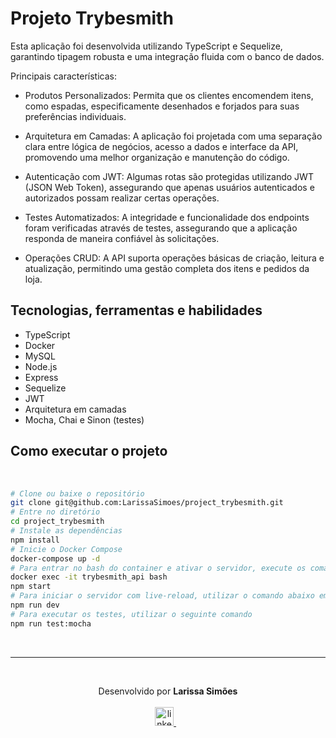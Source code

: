 # Projeto Trybesmith

Esta aplicação foi desenvolvida utilizando TypeScript e Sequelize, garantindo tipagem robusta e uma integração fluida com o banco de dados.

Principais características:
- Produtos Personalizados: Permita que os clientes encomendem itens, como espadas, especificamente desenhados e forjados para suas preferências individuais.

- Arquitetura em Camadas: A aplicação foi projetada com uma separação clara entre lógica de negócios, acesso a dados e interface da API, promovendo uma melhor organização e manutenção do código.

- Autenticação com JWT: Algumas rotas são protegidas utilizando JWT (JSON Web Token), assegurando que apenas usuários autenticados e autorizados possam realizar certas operações.

- Testes Automatizados: A integridade e funcionalidade dos endpoints foram verificadas através de testes, assegurando que a aplicação responda de maneira confiável às solicitações.

- Operações CRUD: A API suporta operações básicas de criação, leitura e atualização, permitindo uma gestão completa dos itens e pedidos da loja.

## Tecnologias, ferramentas e habilidades
- TypeScript
- Docker
- MySQL
- Node.js
- Express
- Sequelize
- JWT
- Arquitetura em camadas
- Mocha, Chai e Sinon (testes)

 ## Como executar o projeto

<br/>

```bash
# Clone ou baixe o repositório
git clone git@github.com:LarissaSimoes/project_trybesmith.git
# Entre no diretório
cd project_trybesmith
# Instale as dependências
npm install
# Inicie o Docker Compose
docker-compose up -d
# Para entrar no bash do container e ativar o servidor, execute os comandos abaixo no terminal em que o container foi ativado
docker exec -it trybesmith_api bash
npm start
# Para iniciar o servidor com live-reload, utilizar o comando abaixo em vez do npm start
npm run dev
# Para executar os testes, utilizar o seguinte comando
npm run test:mocha
```

<br /><hr /><br />

<p align='center'>
  Desenvolvido por <b>Larissa Simões</b>
  <br/><br/>

  <a href="https://www.linkedin.com/in/dev-larissa-carneiro-simoes/">
    <img alt="linkedIn" height="30px" src="https://i.imgur.com/TQRXxhT.png" />
  </a>
  &nbsp;&nbsp;
</p>
